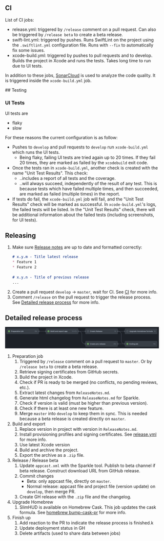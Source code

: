 
## CI

List of CI jobs:
- release.yml: triggered by `/release` comment on a pull request. Can also be triggered by `/release beta` to create a beta release.
- swift-lint.yml: triggered by pushes. Runs SwiftLint on the project using the `.swiftlint.yml` configuration file. Runs with `--fix` to automatically fix some issues.
- xcode-build.yml: triggered by pushes to pull requests and to develop. Builds the project in Xcode and runs the tests. Takes long time to run due to UI tests.

In addition to these jobs, [SonarCloud](https://sonarcloud.io/project/overview?id=alexpera_slimhud) is used to analyze the code quality. It is triggered inside the `xcode-build.yml` job.

## Testing

### UI Tests

UI tests are
- flaky
- slow

For these reasons the current configuration is as follow:
- Pushes to `develop` and pull requests to `develop` run `xcode-build.yml` which runs the UI tests.
    - Being flaky, failing UI tests are tried again up to 20 times. If they fail 20 times, they are marked as failed by the `xcodebuild` exit code.
- Once the tests ran in `xcode-build.yml`, another check is created with the name "Unit Test Results". This check:
    - ..includes a report of all tests and the coverage. 
    - ..will always succeed, independently of the result of any test. This is because tests which have failed multiple times, and then succeeded, are marked as failed (multiple times) in the report.
- If tests do fail, the `xcode-build.yml` job will fail, and the "Unit Test Results" check will be marked as successful. In `xcode-build.yml`'s logs, the failed tests will be listed. In the "Unit Test Results" check, there will be additional information about the failed tests (including screenshots, for UI tests).

## Releasing

1. Make sure [Release notes](../ReleaseNotes.md) are up to date and formatted correctly:
    ```markdown
    # x.y.m - Title latest release
    * Feature 1
    * Feature 2

    # x.y.n - Title of previous release
    ...
    ```
2. Create a pull request `develop` -> `master`, wait for CI. See [CI](#ci) for more info.
3. Comment `/release` on the pull request to trigger the release process. See [Detailed release process](#detailed-release-process) for more info.

## Detailed release process

![Release process](release-process.png)

1. Preparation job
    1. Triggered by `/release` comment on a pull request to `master`. Or by `/release beta` to create a beta release.
    2. Retrieve signing certificates from GitHub secrets.
    3. Build the project in Xcode.
    4. Check if PR is ready to be merged (no conflicts, no pending reviews, etc.).
    5. Extract latest changes from `ReleaseNotes.md`.
    6. Generate html changelog from `ReleaseNotes.md` for Sparkle.
    7. Check if version is valid (must be higher than previous version).
    8. Check if there is at least one new feature.
    9. Merge `master` into `develop` to keep them in sync. This is needed because a beta release is created directly on `master`.
2. Build and export
    1. Replace version in project with version in `ReleaseNotes.md`.
    2. Install provisioning profiles and signing certificates. See [release.yml](../.github/workflows/release.yml) for more info.
    3. Use latest Xcode version
    4. Build and archive the project.
    5. Export the archive as a `.zip` file.
3. Release / Release beta
    1. Update `appcast.xml` with the Sparkle tool. Publish to beta channel if beta release. Construct download URL from GitHub release.
    2. Commit changes
        - Beta: only appcast file, directly on `master`.
        - Normal release: appcast file and project file (version update) on `develop`, then merge PR.
    3. Create GH release with the `.zip` file and the changelog.
4. Upgrade Homebrew
    1. SlimHUD is available on Homebrew Cask. This job updates the cask formula. See [homebrew bump-cask-pr](https://docs.brew.sh/How-To-Open-a-Homebrew-Pull-Request) for more info.
5. Finish up
    1. Add reaction to the PR to indicate the release process is finished.k
    2. Update deployment status in GH
    3. Delete artifacts (used to share data between jobs)